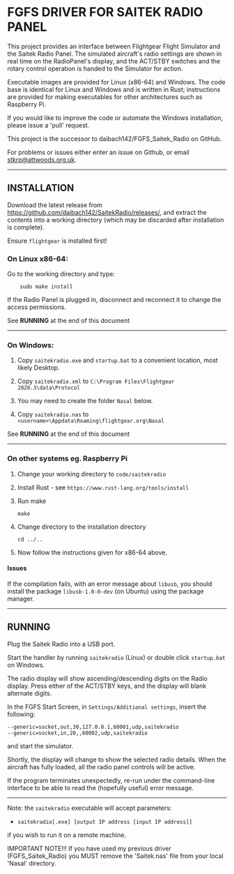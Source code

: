 # FGFS DRIVER FOR SAITEK RADIO PANEL
   
This project provides an interface between Flightgear Flight Simulator and the
Saitek Radio Panel. The simulated aircraft's radio settings are shown in
real time on the RadioPanel's display, and the ACT/STBY switches and the rotary
control operation is handed to the Simulator for action. 

Executable images are provided for Linux (x86-64) and Windows. The code base is identical
for Linux and Windows and is written in Rust; instructions are provided for making executables for other architectures
such as Raspberry Pi.

If you would like to improve the code or automate the Windows installation, please issue a 'pull' request. 

This project is the successor to daibach142/FGFS_Saitek_Radio on GitHub.

For problems or issues either enter an issue on Github, or email stkrp@attwoods.org.uk.

---

## INSTALLATION

Download the latest release from https://github.com/daibach142/SaitekRadio/releases/, and extract the contents into a working directory
(which may be discarded after installation is complete).

Ensure `flightgear` is installed first!

### On Linux x86-64:


Go to the working directory and type:

		sudo make install

If the Radio Panel is plugged in, disconnect and reconnect it to change the access
permissions.
	
See **RUNNING** at the end of this document		


-----

### On Windows:

1. Copy `saitekradio.exe` and `startup.bat` to a convenient location, most likely Desktop.
1. Copy `saitekradio.xml` to `C:\Program Files\Flightgear 2020.3\data\Protocol`

1. You may need to create the folder `Nasal` below.

1. Copy `saitekradio.nas` to `<username>\Appdata\Roaming\flightgear.org\Nasal`

See **RUNNING** at the end of this document		


-----

### On other systems eg. Raspberry Pi

1. Change your working directory to `code/saitekradio`
 
1. Install Rust - see `https://www.rust-lang.org/tools/install`

1. Run make

	`make`
	
1. Change directory to the installation directory  

	`cd ../..`

1. Now follow the instructions given for x86-64 above.

#### Issues

If the compilation fails, with an error message about `libusb`, you should install the package `libusb-1.0-0-dev` (on Ubuntu)
using the package manager. 

----

## RUNNING

Plug the Saitek Radio into a USB port.

Start the handler by running `saitekradio` (Linux) or double click `startup.bat` on Windows.

The radio display will show ascending/descending digits on the Radio display.
Press either of the ACT/STBY keys, and the display will blank alternate digits.

In the FGFS Start Screen, in `Settings/Additional settings`, insert the following:

`--generic=socket,out,30,127.0.0.1,60001,udp,saitekradio`<br>
`--generic=socket,in,20,,60002,udp,saitekradio`

and start the simulator.

Shortly, the display will change to show the selected radio details.
When the aircraft has fully loaded, all the radio panel controls will be active.


If the program terminates unexpectedly, re-run under the command-line interface
to be able to read the (hopefully useful) error message. 


----

Note: the `saitekradio` executable will accept parameters:

- `saitekradio[.exe] [output IP address [input IP address]]`

if you wish to run it on a remote machine.


IMPORTANT NOTE!!!
If you have used my previous driver (FGFS_Saitek_Radio) you MUST remove the 'Saitek.nas'
file from your local 'Nasal' directory.



